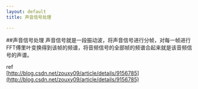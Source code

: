 ```yaml
---
layout: default
title: 声音信号处理

---
```

##声音信号处理
声音信号就是一段振动波，将声音信号进行分帧，对每一帧进行FFT傅里叶变换得到该帧的频谱，将音频信号的全部帧的频谱合起来就是该音频信号的声谱。


ref  
[http://blog.csdn.net/zouxy09/article/details/9156785](http://blog.csdn.net/zouxy09/article/details/9156785)